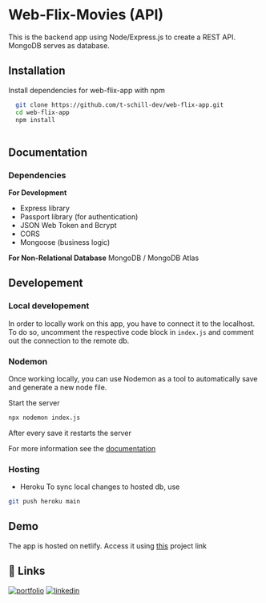 # Web-Flix-Movies (API)

This is the backend app using Node/Express.js to create a REST API.
MongoDB serves as database.


## Installation

Install dependencies for web-flix-app with npm

```bash
  git clone https://github.com/t-schill-dev/web-flix-app.git
  cd web-flix-app
  npm install
  
```
    
## Documentation

### Dependencies
**For Development**
- Express library
- Passport library (for authentication)
- JSON Web Token and Bcrypt
- CORS
- Mongoose (business logic)

**For Non-Relational Database**
MongoDB / MongoDB Atlas


## Developement
### Local developement
In order to locally work on this app, you have to connect it to the localhost.
To do so, uncomment the respective code block in `index.js` and comment out the connection to the remote db.

### Nodemon
Once working locally, you can use Nodemon as a tool to automatically save and generate a new node file.

Start the server
```bash
npx nodemon index.js
```
After every save it restarts the server

For more information see the [documentation](https://www.npmjs.com/package/nodemon)

### Hosting
- Heroku
To sync local changes to hosted db, use
```bash
git push heroku main
```

## Demo

The app is hosted on netlify.
Access it using [this]( https://webflix-movies.netlify.app/) project link
## 🔗 Links
[![portfolio](https://img.shields.io/badge/my_portfolio-000?style=for-the-badge&logo=ko-fi&logoColor=white)](https://t-schill-dev.github.io/portfolio-website/)
[![linkedin](https://img.shields.io/badge/linkedin-0A66C2?style=for-the-badge&logo=linkedin&logoColor=white)](https://www.linkedin.com/in/timon-schill/)



